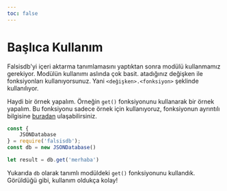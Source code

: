 ```yaml
---
toc: false
---
```

# Başlıca Kullanım

Falsisdb'yi içeri aktarma tanımlamasını yaptıktan sonra modülü kullanmamız gerekiyor. Modülün kullanımı aslında çok basit. atadığınız değişken ile fonksiyonları kullanıyorsunuz. Yani `<değişken>.<fonksiyon>` şeklinde kullanılıyor.

Haydi bir örnek yapalım. Örneğin `get()` fonksiyonunu kullanarak bir örnek yapalım. Bu fonksiyonu sadece örnek için kullanıyoruz, fonksiyonun ayrıntılı bilgisine [buradan](/belgeler/fonksiyonlar/get) ulaşabilirsiniz.
```js
const { 
    JSONDatabase
} = require('falsisdb');
const db = new JSONDatabase()

let result = db.get('merhaba')
```
Yukarıda `db` olarak tanımlı modüldeki `get()` fonksiyonunu kullandık. Görüldüğü gibi, kullanım oldukça kolay!